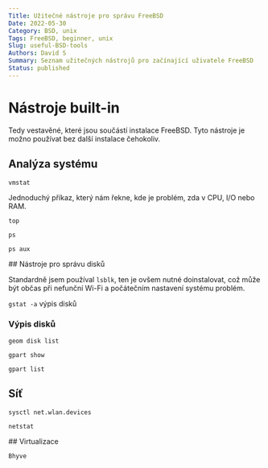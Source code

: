 ```yaml
---
Title: Užitečné nástroje pro správu FreeBSD
Date: 2022-05-30
Category: BSD, unix
Tags: FreeBSD, beginner, unix
Slug: useful-BSD-tools
Authors: David S
Summary: Seznam užitečných nástrojů pro začínající uživatele FreeBSD
Status: published
---
```




# Nástroje built-in
Tedy vestavěné, které jsou součástí instalace FreeBSD. Tyto nástroje
je možno používat bez další instalace čehokoliv.

## Analýza systému

`vmstat`

Jednoduchý příkaz, který nám řekne, kde je problém, zda v CPU, I/O nebo RAM.

`top`

`ps`

`ps aux`

## Nástroje pro správu disků

Standardně jsem používal `lsblk`, ten je ovšem nutné doinstalovat, což může
být občas při nefunční Wi-Fi a počátečním nastavení systému problém.

`gstat -a` výpis disků

### Výpis disků

`geom disk list`

`gpart show`

`gpart list`


## Síť

`sysctl net.wlan.devices`


`netstat`


## Virtualizace

`Bhyve`

